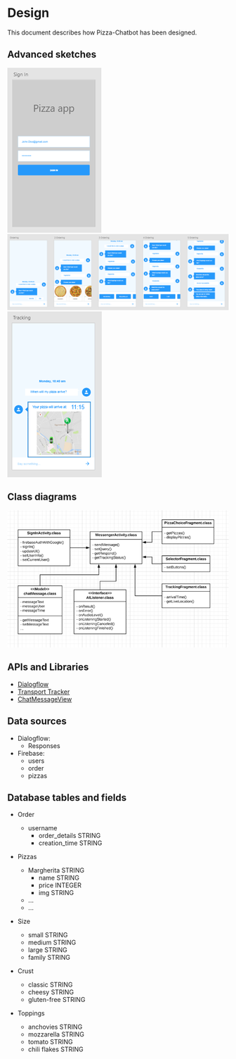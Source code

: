 # Design
This document describes how Pizza-Chatbot has been designed.

## Advanced sketches
![SignIn sketch](/doc/signIn.PNG)
![Ordering sketch](/doc/ordering.png)
![Tracking sketch](/doc/Tracking.PNG)

## Class diagrams
![diagram](/doc/diagram.PNG)

## APIs and Libraries
- [Dialogflow](https://dialogflow.com/)
- [Transport Tracker](https://developers.google.com/maps/solutions/transport-tracker/)
- [ChatMessageView](https://github.com/bassaer/ChatMessageView)

## Data sources
- Dialogflow:
  - Responses
- Firebase:
  - users
  - order
  - pizzas
  
## Database tables and fields
- Order
  - username
    - order_details STRING
    - creation_time STRING

- Pizzas
  - Margherita STRING
    - name STRING
    - price INTEGER
    - img STRING
  - ...
  - ...

- Size
  - small STRING
  - medium STRING
  - large STRING
  - family STRING

- Crust
  - classic STRING
  - cheesy STRING
  - gluten-free STRING
  
- Toppings
  - anchovies STRING
  - mozzarella STRING
  - tomato STRING
  - chili flakes STRING
